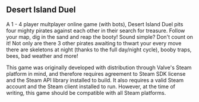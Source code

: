 Desert Island Duel
------------------

A 1 - 4 player multplayer online game (with bots), Desert Island Duel pits four mighty pirates against each other in their search for treasure. Follow your map, dig in the sand and reap the booty! Sound simple? Don't count on it! Not only are there 3 other pirates awaiting to thwart your every move there are skeletons at night (thanks to the full day/night cycle), booby traps, bees, bad weather and more!

This game was originally developed with distribution through Valve's Steam platform in mind, and therefore requires agreement to Steam SDK license and the Steam API library installed to build. It also requires a valid Steam account and the Steam client installed to run. However, at the time of writing, this game should be compatible with all Steam platforms.